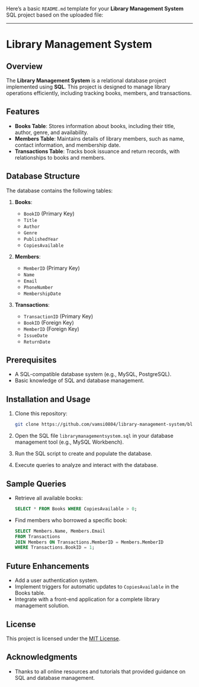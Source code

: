 Here’s a basic `README.md` template for your **Library Management System** SQL project based on the uploaded file:

---

# Library Management System  

## Overview  
The **Library Management System** is a relational database project implemented using **SQL**. This project is designed to manage library operations efficiently, including tracking books, members, and transactions.

## Features  
- **Books Table**: Stores information about books, including their title, author, genre, and availability.  
- **Members Table**: Maintains details of library members, such as name, contact information, and membership date.  
- **Transactions Table**: Tracks book issuance and return records, with relationships to books and members.  

## Database Structure  
The database contains the following tables:  
1. **Books**:  
   - `BookID` (Primary Key)  
   - `Title`  
   - `Author`  
   - `Genre`  
   - `PublishedYear`  
   - `CopiesAvailable`  

2. **Members**:  
   - `MemberID` (Primary Key)  
   - `Name`  
   - `Email`  
   - `PhoneNumber`  
   - `MembershipDate`  

3. **Transactions**:  
   - `TransactionID` (Primary Key)  
   - `BookID` (Foreign Key)  
   - `MemberID` (Foreign Key)  
   - `IssueDate`  
   - `ReturnDate`  

## Prerequisites  
- A SQL-compatible database system (e.g., MySQL, PostgreSQL).  
- Basic knowledge of SQL and database management.  

## Installation and Usage  
1. Clone this repository:  
   ```bash  
   git clone https://github.com/vamsi0804/library-management-system/blob/main/librarymanagementsystem.sql  
   ```  

2. Open the SQL file `librarymanagementsystem.sql` in your database management tool (e.g., MySQL Workbench).  

3. Run the SQL script to create and populate the database.  

4. Execute queries to analyze and interact with the database.  

## Sample Queries  
- Retrieve all available books:  
   ```sql  
   SELECT * FROM Books WHERE CopiesAvailable > 0;  
   ```  

- Find members who borrowed a specific book:  
   ```sql  
   SELECT Members.Name, Members.Email  
   FROM Transactions  
   JOIN Members ON Transactions.MemberID = Members.MemberID  
   WHERE Transactions.BookID = 1;  
   ```  

## Future Enhancements  
- Add a user authentication system.  
- Implement triggers for automatic updates to `CopiesAvailable` in the Books table.  
- Integrate with a front-end application for a complete library management solution.  

## License  
This project is licensed under the [MIT License](LICENSE).  

## Acknowledgments  
- Thanks to all online resources and tutorials that provided guidance on SQL and database management.
